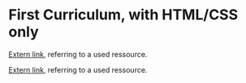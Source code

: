 # First Curriculum, with HTML/CSS only

[Extern link](https://fonts.googleapis.com/css?family=Press+Start+2P), referring to a used ressource.

[Extern link](https://unpkg.com/nes.css/css/nes.css), referring to a used ressource.

